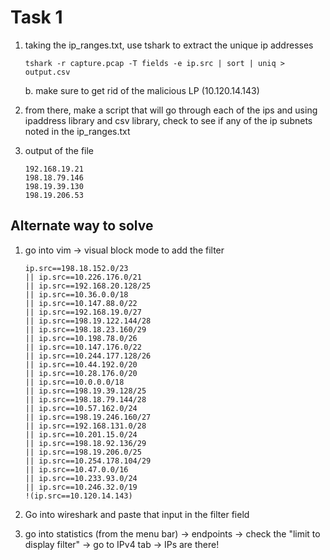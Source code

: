 # Task 1
1. taking the ip_ranges.txt, use tshark to extract the unique ip addresses

    `tshark -r capture.pcap -T fields -e ip.src | sort | uniq > output.csv`

    b. make sure to get rid of the malicious LP (10.120.14.143)

2. from there, make a script that will go through each of the ips and using ipaddress library and csv library, check to see if any of the ip subnets noted in the ip_ranges.txt 

3. output of the file

    ```
    192.168.19.21
    198.18.79.146
    198.19.39.130
    198.19.206.53
    ```


## Alternate way to solve
1. go into vim -> visual block mode to add the filter

    ```
    ip.src==198.18.152.0/23
    || ip.src==10.226.176.0/21
    || ip.src==192.168.20.128/25
    || ip.src==10.36.0.0/18
    || ip.src==10.147.88.0/22
    || ip.src==192.168.19.0/27
    || ip.src==198.19.122.144/28
    || ip.src==198.18.23.160/29
    || ip.src==10.198.78.0/26
    || ip.src==10.147.176.0/22
    || ip.src==10.244.177.128/26
    || ip.src==10.44.192.0/20
    || ip.src==10.28.176.0/20
    || ip.src==10.0.0.0/18
    || ip.src==198.19.39.128/25
    || ip.src==198.18.79.144/28
    || ip.src==10.57.162.0/24
    || ip.src==198.19.246.160/27
    || ip.src==192.168.131.0/28
    || ip.src==10.201.15.0/24
    || ip.src==198.18.92.136/29
    || ip.src==198.19.206.0/25
    || ip.src==10.254.178.104/29
    || ip.src==10.47.0.0/16
    || ip.src==10.233.93.0/24
    || ip.src==10.246.32.0/19
    !(ip.src==10.120.14.143)
    ```
2. Go into wireshark and paste that input in the filter field

3. go into statistics (from the menu bar) -> endpoints -> check the "limit to display filter" -> go to IPv4 tab -> IPs are there!
